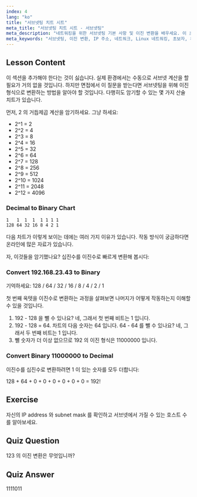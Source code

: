 ```yaml
---
index: 4
lang: "ko"
title: "서브넷팅 치트 시트"
meta_title: "서브넷팅 치트 시트 - 서브넷팅"
meta_description: "네트워킹을 위한 서브넷팅 기본 사항 및 이진 변환을 배우세요. 이 초보자 친화적인 가이드를 통해 IP 주소와 서브넷 마스크를 이해하세요. 지금 학습을 시작하세요!"
meta_keywords: "서브넷팅, 이진 변환, IP 주소, 네트워크, Linux 네트워킹, 초보자, 튜토리얼, 가이드"
---
```


## Lesson Content

이 섹션을 추가해야 한다는 것이 싫습니다. 실제 환경에서는 수동으로 서브넷 계산을 할 필요가 거의 없을 것입니다. 하지만 면접에서 이 질문을 받는다면 서브넷팅을 위해 이진 형식으로 변환하는 방법을 알아야 할 것입니다. 다행히도 암기할 수 있는 몇 가지 산술 치트가 있습니다.

먼저, 2 의 거듭제곱 계산을 암기하세요. 그냥 하세요:

- 2^1 = 2
- 2^2 = 4
- 2^3 = 8
- 2^4 = 16
- 2^5 = 32
- 2^6 = 64
- 2^7 = 128
- 2^8 = 256
- 2^9 = 512
- 2^10 = 1024
- 2^11 = 2048
- 2^12 = 4096

### Decimal to Binary Chart

```plaintext
1   1  1  1  1 1 1 1
128 64 32 16 8 4 2 1
```

다음 차트가 이렇게 보이는 데에는 여러 가지 이유가 있습니다. 작동 방식이 궁금하다면 온라인에 많은 자료가 있습니다.

자, 이것들을 암기했나요? 십진수를 이진수로 빠르게 변환해 봅시다:

### Convert 192.168.23.43 to Binary

기억하세요: 128 / 64 / 32 / 16 / 8 / 4 / 2 / 1

첫 번째 옥텟을 이진수로 변환하는 과정을 살펴보면 나머지가 어떻게 작동하는지 이해할 수 있을 것입니다.

1. 192 - 128 을 뺄 수 있나요? 네, 그래서 첫 번째 비트는 1 입니다.
2. 192 - 128 = 64. 차트의 다음 숫자는 64 입니다. 64 - 64 를 뺄 수 있나요? 네, 그래서 두 번째 비트는 1 입니다.
3. 뺄 숫자가 더 이상 없으므로 192 의 이진 형식은 11000000 입니다.

### Convert Binary 11000000 to Decimal

이진수를 십진수로 변환하려면 1 이 있는 숫자를 모두 더합니다:

128 + 64 + 0 + 0 + 0 + 0 + 0 + 0 = 192!

## Exercise

자신의 IP address 와 subnet mask 를 확인하고 서브넷에서 가질 수 있는 호스트 수를 알아보세요.

## Quiz Question

123 의 이진 변환은 무엇입니까?

## Quiz Answer

1111011
